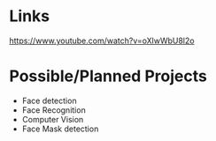 # Links

https://www.youtube.com/watch?v=oXlwWbU8l2o


# Possible/Planned Projects

- Face detection
- Face Recognition
- Computer Vision
- Face Mask detection

